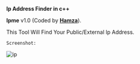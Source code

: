 **Ip Address Finder in c++**

**Ipme** v1.0 (Coded by **[Hamza](https://www.facebook.com/ihamzio)**).

This Tool Will Find Your Public/External Ip Address.


<pre><code>Screenshot:</code></pre>
![ip](https://user-images.githubusercontent.com/41049346/42501969-567b2bf0-844e-11e8-8fa0-ab448d381048.JPG)
